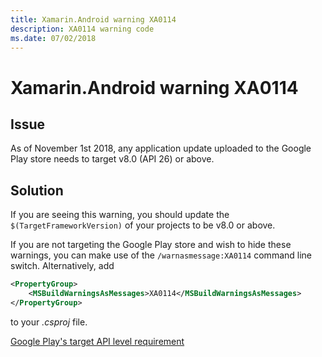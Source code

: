```yaml
---
title: Xamarin.Android warning XA0114
description: XA0114 warning code
ms.date: 07/02/2018
---
```

# Xamarin.Android warning XA0114

## Issue

As of November 1st 2018, any application update uploaded to the Google Play
store needs to target v8.0 (API 26) or above.

## Solution

If you are seeing this warning, you should update the
`$(TargetFrameworkVersion)` of your projects to be v8.0 or above.

If you are not targeting the Google Play store and wish to hide these
warnings, you can make use of the `/warnasmessage:XA0114` command line
switch.  Alternatively, add

```xml
<PropertyGroup>
    <MSBuildWarningsAsMessages>XA0114</MSBuildWarningsAsMessages>
</PropertyGroup>
```

to your *.csproj* file.

[Google Play's target API level requirement](https://developer.android.com/distribute/best-practices/develop/target-sdk)
